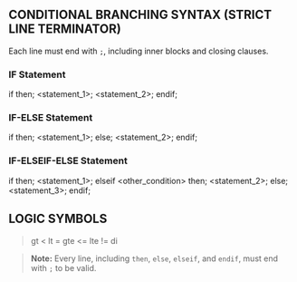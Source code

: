 ## CONDITIONAL BRANCHING SYNTAX (STRICT LINE TERMINATOR)

Each line must end with `;`, including inner blocks and closing clauses.

### IF Statement

if <condition> then;
    <statement_1>;
    <statement_2>;
endif;

### IF-ELSE Statement

if <condition> then;
    <statement_1>;
else;
    <statement_2>;
endif;

### IF-ELSEIF-ELSE Statement

if <condition> then;
    <statement_1>;
elseif <other_condition> then;
    <statement_2>;
else;
    <statement_3>;
endif;
## LOGIC SYMBOLS
> gt
< lt
>= gte
<= lte
!= di

> **Note:** Every line, including `then`, `else`, `elseif`, and `endif`, must end with `;` to be valid.